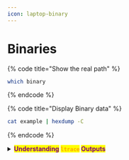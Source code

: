 ```yaml
---
icon: laptop-binary
---
```


# Binaries

{% code title="Show the real path" %}
```sh
which binary
```
{% endcode %}

{% code title="Display Binary data" %}
```bash
cat example | hexdump -C
```
{% endcode %}

<details>

<summary><mark style="color:purple;"><strong>Understanding</strong></mark><strong> </strong><mark style="color:orange;"><strong><code>ltrace</code></strong></mark><strong> </strong><mark style="color:purple;"><strong>Outputs</strong></mark></summary>

<mark style="color:purple;">The quickest way to get a feel for what a binary is doing is to run it with</mark> <mark style="color:orange;">**`ltrace`**</mark><mark style="color:purple;">, which will print all the library calls it’s making:</mark>

```sh
ltrace <BINARY> id
```

{% hint style="info" %}


#### <mark style="color:red;">**`UID Checks and Privilege Escalation`**</mark>

* <mark style="color:purple;">The</mark> <mark style="color:orange;">**`setuid(0)`**</mark> <mark style="color:purple;">function call attempts to set the</mark> <mark style="color:orange;">**`UID`**</mark> <mark style="color:purple;">to</mark> <mark style="color:orange;">**`root`**</mark><mark style="color:purple;">. If it succeeds returns</mark> <mark style="color:orange;">**`0`**</mark><mark style="color:purple;">.</mark>&#x20;
* <mark style="color:purple;">A failure (</mark><mark style="color:orange;">**`-1`**</mark><mark style="color:purple;">) may indicate the program requires elevated permissions to execute certain operations.</mark>
{% endhint %}

***

{% hint style="info" %}


#### <mark style="color:red;">**`Whitelists/Blacklists`**</mark>

* <mark style="color:orange;">**`strncmp`**</mark> <mark style="color:purple;">or</mark> <mark style="color:orange;">**`strcmp`**</mark> <mark style="color:purple;">calls are used to compare input against predefined strings. A return value of</mark> <mark style="color:orange;">**`-1`**</mark> <mark style="color:purple;">indicates a mismatch.</mark>
* <mark style="color:orange;">**`strcspn`**</mark> <mark style="color:purple;">calls are used to check for forbidden characters (e.g.,</mark> <mark style="color:orange;">**`|`**</mark><mark style="color:purple;">,</mark> <mark style="color:orange;">**`&`**</mark><mark style="color:purple;">,</mark> <mark style="color:orange;">**`>`**</mark><mark style="color:purple;">, which could be part of command injection attempts).</mark>
{% endhint %}

***

{% hint style="info" %}


#### <mark style="color:red;">**`File Operations and File Descriptors`**</mark>

* <mark style="color:purple;">Look for files related to user credentials, configuration, or logs.</mark>
{% endhint %}

***

{% hint style="info" %}


#### <mark style="color:red;">**`External Command Execution`**</mark>

* <mark style="color:purple;">Calls to</mark> <mark style="color:orange;">**`system()`**</mark><mark style="color:purple;">,</mark> <mark style="color:orange;">**`execvp()`**</mark><mark style="color:purple;">, or similar functions: These often indicate the program is executing shell commands.</mark>
* <mark style="color:purple;">Input passed to these commands: If user input directly influences these calls, it might indicate an injection vulnerability.</mark>
{% endhint %}

***

{% hint style="info" %}


#### <mark style="color:red;">**`Signals and Inter-Process Communication`**</mark>

* <mark style="color:purple;">Signals like</mark> <mark style="color:orange;">**`SIGCHLD`**</mark><mark style="color:purple;">,</mark> <mark style="color:orange;">**`SIGSEGV`**</mark><mark style="color:purple;">, or</mark> <mark style="color:orange;">**`SIGKILL`**</mark> <mark style="color:purple;">in the output.</mark>
* <mark style="color:purple;">Use of</mark> <mark style="color:orange;">**`kill()`**</mark> <mark style="color:purple;">to manage or terminate processes, which can indicate how the program interacts with other processes.</mark>
{% endhint %}

</details>

